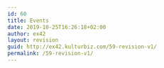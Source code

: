 ```yaml
---
id: 60
title: Events
date: 2019-10-25T16:26:18+02:00
author: ex42
layout: revision
guid: http://ex42.kulturbiz.com/59-revision-v1/
permalink: /59-revision-v1/
---
```

